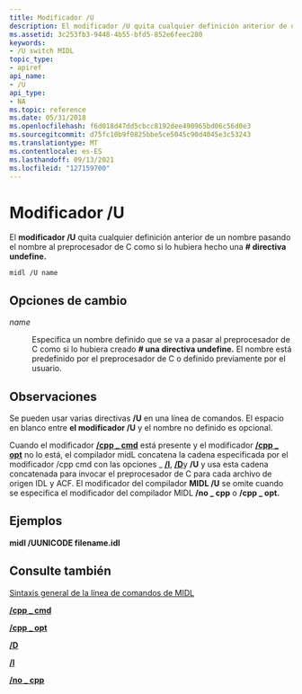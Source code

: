 ```yaml
---
title: Modificador /U
description: El modificador /U quita cualquier definición anterior de un nombre pasando el nombre al preprocesador de C como si lo hubiera hecho una directiva \undefine.
ms.assetid: 3c253fb3-9448-4b55-bfd5-852e6feec280
keywords:
- /U switch MIDL
topic_type:
- apiref
api_name:
- /U
api_type:
- NA
ms.topic: reference
ms.date: 05/31/2018
ms.openlocfilehash: f6d018d47dd5cbcc8192dee490965bd06c56d0e3
ms.sourcegitcommit: d75fc10b9f0825bbe5ce5045c90d4045e3c53243
ms.translationtype: MT
ms.contentlocale: es-ES
ms.lasthandoff: 09/13/2021
ms.locfileid: "127159700"
---
```

# <a name="u-switch"></a>Modificador /U

El **modificador /U** quita cualquier definición anterior de un nombre pasando el nombre al preprocesador de C como si lo hubiera hecho una **\# directiva undefine.**

``` syntax
midl /U name
```

## <a name="switch-options"></a>Opciones de cambio

<dl> <dt>

*name* 
</dt> <dd>

Especifica un nombre definido que se va a pasar al preprocesador de C como si lo hubiera creado **\# una directiva undefine.** El nombre está predefinido por el preprocesador de C o definido previamente por el usuario.

</dd> </dl>

## <a name="remarks"></a>Observaciones

Se pueden usar varias directivas **/U** en una línea de comandos. El espacio en blanco entre **el modificador /U** y el nombre no definido es opcional.

Cuando el modificador [**/cpp \_ cmd**](-cpp-cmd.md) está presente y el modificador [**/cpp \_ opt**](-cpp-opt.md) no lo está, el compilador midL concatena la cadena especificada por el modificador /cpp cmd con las opciones \_ [**/I**](-i.md), [**/D**](-d.md)y **/U** y usa esta cadena concatenada para invocar el preprocesador de C para cada archivo de origen IDL y ACF. El modificador del compilador **MIDL /U** se omite cuando se especifica el modificador del compilador MIDL **/no \_ cpp** o **/cpp \_ opt.**

## <a name="examples"></a>Ejemplos

**midl /UUNICODE filename.idl**

## <a name="see-also"></a>Consulte también

<dl> <dt>

[Sintaxis general de la línea de comandos de MIDL](general-midl-command-line-syntax.md)
</dt> <dt>

[**/cpp \_ cmd**](-cpp-cmd.md)
</dt> <dt>

[**/cpp \_ opt**](-cpp-opt.md)
</dt> <dt>

[**/D**](-d.md)
</dt> <dt>

[**/I**](-i.md)
</dt> <dt>

[**/no \_ cpp**](-no-cpp-nocpp.md)
</dt> </dl>

 

 




